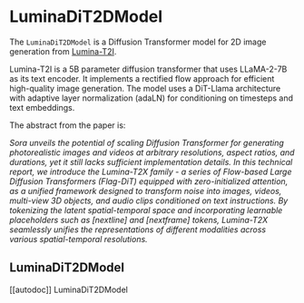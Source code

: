 <!--Copyright 2025 The HuggingFace Team. All rights reserved.

Licensed under the Apache License, Version 2.0 (the "License"); you may not use this file except in compliance with
the License. You may obtain a copy of the License at

http://www.apache.org/licenses/LICENSE-2.0

Unless required by applicable law or agreed to in writing, software distributed under the License is distributed on
an "AS IS" BASIS, WITHOUT WARRANTIES OR CONDITIONS OF ANY KIND, either express or implied. See the License for the
specific language governing permissions and limitations under the License.
-->

# LuminaDiT2DModel

The `LuminaDiT2DModel` is a Diffusion Transformer model for 2D image generation from [Lumina-T2I](https://arxiv.org/abs/2405.05945).

Lumina-T2I is a 5B parameter diffusion transformer that uses LLaMA-2-7B as its text encoder. It implements a rectified flow approach for efficient high-quality image generation. The model uses a DiT-Llama architecture with adaptive layer normalization (adaLN) for conditioning on timesteps and text embeddings.

The abstract from the paper is:

_Sora unveils the potential of scaling Diffusion Transformer for generating photorealistic images and videos at arbitrary resolutions, aspect ratios, and durations, yet it still lacks sufficient implementation details. In this technical report, we introduce the Lumina-T2X family - a series of Flow-based Large Diffusion Transformers (Flag-DiT) equipped with zero-initialized attention, as a unified framework designed to transform noise into images, videos, multi-view 3D objects, and audio clips conditioned on text instructions. By tokenizing the latent spatial-temporal space and incorporating learnable placeholders such as [nextline] and [nextframe] tokens, Lumina-T2X seamlessly unifies the representations of different modalities across various spatial-temporal resolutions._

## LuminaDiT2DModel

[[autodoc]] LuminaDiT2DModel
